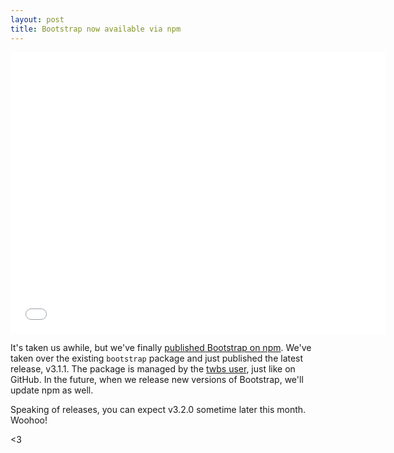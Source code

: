 ```yaml
---
layout: post
title: Bootstrap now available via npm
---
```


<iframe width="600" height="450" src="//www.youtube.com/embed/z33tH-JdPDg?rel=0" frameborder="0" allowfullscreen></iframe>

It's taken us awhile, but we've finally [published Bootstrap on npm](https://npmjs.org/packages/bootstrap). We've taken over the existing `bootstrap` package and just published the latest release, v3.1.1. The package is managed by the [twbs user](https://npmjs.org/~twbs), just like on GitHub. In the future, when we release new versions of Bootstrap, we'll update npm as well.

Speaking of releases, you can expect v3.2.0 sometime later this month. Woohoo!

<3
